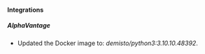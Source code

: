 #### Integrations
##### AlphaVantage
- Updated the Docker image to: *demisto/python3:3.10.10.48392*.
